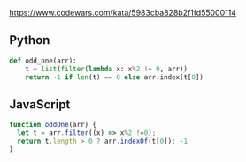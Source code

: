 https://www.codewars.com/kata/5983cba828b2f1fd55000114

## Python
```python
def odd_one(arr):
    t = list(filter(lambda x: x%2 != 0, arr))
    return -1 if len(t) == 0 else arr.index(t[0])
```

## JavaScript
```js
function oddOne(arr) {
  let t = arr.filter((x) => x%2 !=0);
  return t.length > 0 ? arr.indexOf(t[0]): -1
}
```